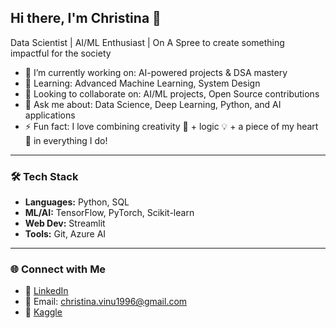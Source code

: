 ## Hi there, I'm Christina 👋

 Data Scientist | AI/ML Enthusiast | On A Spree to create something impactful for the society  

- 🔭 I’m currently working on: AI-powered projects & DSA mastery  
- 🌱 Learning: Advanced Machine Learning, System Design  
- 👯 Looking to collaborate on: AI/ML projects, Open Source contributions  
- 💬 Ask me about: Data Science, Deep Learning, Python, and AI applications  
- ⚡ Fun fact: I love combining creativity 🌸 + logic 💡 + a piece of my heart 💖 in everything I do!  

---

### 🛠 Tech Stack
- **Languages:** Python, SQL  
- **ML/AI:** TensorFlow, PyTorch, Scikit-learn  
- **Web Dev:** Streamlit  
- **Tools:** Git, Azure AI  

---

### 🌐 Connect with Me
- 💼 [LinkedIn]([https://www.linkedin.com/in/christina-stalin-612457154/])  
- 📧 Email: christina.vinu1996@gmail.com 
- 🌟 [Kaggle]((https://www.kaggle.com/christinastalin))

